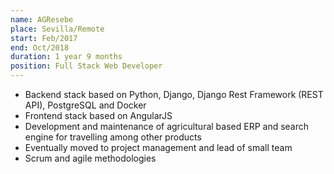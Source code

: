 ```yaml
---
name: AGResebe
place: Sevilla/Remote
start: Feb/2017
end: Oct/2018
duration: 1 year 9 months
position: Full Stack Web Developer
---
```


* Backend stack based on Python, Django, Django Rest Framework (REST API), PostgreSQL and Docker
* Frontend stack based on AngularJS
* Development and maintenance of agricultural based ERP and search engine for travelling among other products
* Eventually moved to project management and lead of small team
* Scrum and agile methodologies
